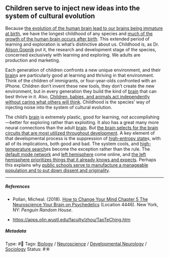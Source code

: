 ## Children serve to inject new ideas into the system of cultural evolution

Because [the evolution of the human brain lead to our brains being immature at birth](The%20evolution%20of%20the%20human%20brain%20lead%20to%20our%20brains%20being%20immature%20at%20birth.md), we have the longest childhood of any species and [much of the growth of the human brain occurs after birth](Much%20of%20the%20growth%20of%20the%20human%20brain%20occurs%20after%20birth.md). This extended period of learning and exploration is what’s distinctive about us. Childhood is, as Dr. [Alison Gopnik]() put it, the research and development stage of the species, concerned exclusively with learning and exploring. We adults are production and marketing.

Each generation of children confronts a new unique environment, and their [brain](Brain.md)s are particularly good at learning and thriving in that environment. Think of the children of immigrants, or four-year-olds confronted with an iPhone. Children don’t invent these new tools, they don’t create the new environment, but in every generation they build the kind of [brain](Brain.md) that can best thrive in it. Also, [Children, babies, and animals act independently without caring what others will think](Children,%20babies,%20and%20animals%20act%20independently%20without%20caring%20what%20others%20will%20think.md). Childhood is the species’ way of injecting noise into the system of cultural evolution.

The child’s [brain](Brain.md) is extremely plastic, good for learning, not accomplishing—better for exploring rather than exploiting. It also has a great many more neural connections than the adult [brain](Brain.md). But [the brain selects for the brain circuits that are most utilized throughout development](The%20brain%20selects%20for%20the%20brain%20circuits%20that%20are%20most%20utilized%20throughout%20development.md). A key element of that developmental process is the suppression of [high-entropy state](High-entropy%20state.md)s, with all of its implications, both good and bad. The system cools, and [high-temperature search](High-temperature%20search.md)es become the exception rather than the rule. The [default mode network](Default%20mode%20network.md) and [left hemisphere](Left%20hemisphere.md) come online, and [the left hemisphere prioritizes things that it already knows and expects](The%20left%20hemisphere%20prioritizes%20things%20that%20it%20already%20knows%20and%20expects.md). Perhaps this explains why [public schools serve to manufacture a manageable population and to put down dissent and originality](Public%20schools%20serve%20to%20manufacture%20a%20manageable%20population%20and%20to%20put%20down%20dissent%20and%20originality.md).

---

##### References

* Pollan, Micheal. (2018). [How to Change Your Mind Chapter 5 The Neuroscience Your Brain on Psychedelics](How%20to%20Change%20Your%20Mind%20Chapter%205%20The%20Neuroscience%20Your%20Brain%20on%20Psychedelics.md) (Location 4446). New York, NY: *Penguin Random House*. 

* https://apps.olin.wustl.edu/faculty/zhou/TaoTeChing.htm

##### Metadata

Type: #🔴 
Tags: [Biology]() / [Neuroscience](Neuroscience.md) / [Developmental Neurology](Developmental%20Neurology.md) / [Sociology](Sociology.md) 
Status: #☀️ 

